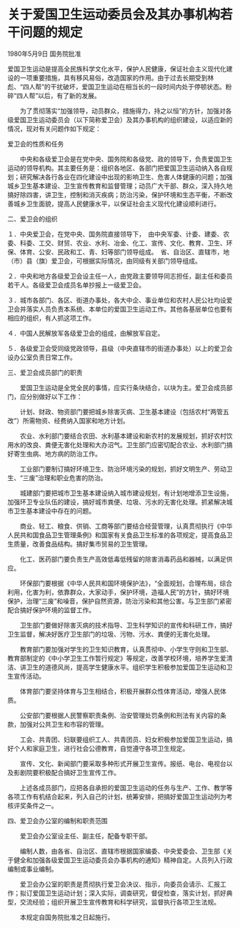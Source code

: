 # 关于爱国卫生运动委员会及其办事机构若干问题的规定

1980年5月9日 国务院批准

<!-- INFO END -->

爱国卫生运动是提高全民族科学文化水平，保护人民健康，保证社会主义现代化建设的一项重要措施，具有移风易俗，改造国家的作用。由于过去长期受到林彪、“四人帮”的干扰破坏，爱国卫生运动在相当长的一段时间内处于停顿状态。粉碎“四人帮”以后，有了新的发展。

　　为了贯彻落实“加强领导，动员群众，措施得力，持之以恒”的方针，加强对各级爱国卫生运动委员会（以下简称爱卫会）及其办事机构的组织建设，以适应新的情况，现对有关问题作如下规定：

爱卫会的性质和任务

　　中央和各级爱卫会是在党中央、国务院和各级党、政的领导下，负责爱国卫生运动的领导机构。其主要任务是：组织各地区、各部门把爱国卫生运动纳入各自规划；研究解决各行各业在四化建设中出现的影响卫生、危害人体健康的问题；加强城乡卫生基本建设、卫生宣传教育和监督管理；动员广大干部、群众，深入持久地搞好除四害，讲卫生，控制和消灭疾病；防治污染，保护环境和生态平衡，不断改善城乡卫生面貌，提高人民健康水平，以保证社会主义现代化建设顺利进行。

二、爱卫会的组织

１．中央爱卫会，在党中央、国务院直接领导下，　由中央军委、计委、建委、农委、科委、工交、财贸、农业、水利、冶金、化工、宣传、文化、教育、卫生、环保、体育、公安、民政和工、青、妇等部门领导组成。　省、自治区、直辖市，地（市）县（旗）爱卫会，可根据实际情况，由同级有关部门领导组成。

２．中央和地方各级爱卫会设主任一人，由党政主要领导同志担任，副主任和委员若干人。各级爱卫会成员名单抄报上一级爱卫会。

３．城市各部门、各区、街道办事处，各大中企、事业单位和农村人民公社均设爱卫会并落实人员负责本系统、本单位的爱国卫生运动工作。其他各基层单位也要有相应的组织，有人抓这项工作。

４．中国人民解放军各级爱卫会的组成，由解放军自定。

５．各级爱卫会受同级党政领导，县级（中央直辖市的街道办事处）以上的爱卫会设办公室负责日常工作。

三、爱卫会成员部门的职责

　　爱国卫生运动是全党全民的事情，应实行条块结合，以块为主。爱卫会成员部门，应分别做好以下工作：

　　计划、财政、物资部门要把城乡除害灭病、卫生基本建设（包括农村“两管五改”）所需物资、经费纳入国家和地方计划。

　　农业、水利部门要结合农田、水利基本建设和新农村的发展规划，抓好农村饮用水的改良、粪便无害化处理和大办沼气。卫生部门应密切配合农业、水利部门搞好寄生虫病、地方病的防治工作。

　　工业部门要制订搞好环境卫生、防治环境污染的规划，抓好文明生产、劳动卫生、“三废”治理和职业危害的防治。

　　城建部门要把城市卫生基本建设纳入城市建设规划，有计划地增添卫生设施，加强环卫专业队伍的建设，搞好城市粪便、垃圾、污水的无害化处理。抓紧解决城市卫生基本建设中存在的问题。

　　商业、轻工、粮食、供销、工商等部门要结合经营管理，认真贯彻执行《中华人民共和国食品卫生管理条例》和国家有关食品卫生标准的各项规定，提高食品卫生质量，改善食品结构。搞好集市贸易的卫生管理。

　　化工、医药部门要负责生产高效低毒低残留的除害消毒药品和器械，以满足供应。

　　环保部门要根据《中华人民共和国环境保护法》，“全面规划，合理布局，综合利用，化害为利，依靠群众，大家动手，保护环境，造福人民”的方针，搞好环境保护，治理“三废”和噪音，保护自然资源，防治污染和其他公害。与卫生部门紧密配合搞好保护环境的监督工作。

　　卫生部门要做好除害灭病的技术指导、卫生科学知识的宣传和科研工作，搞好卫生监督，解决好医疗卫生部门的垃圾、污物、污水、粪便的无害化处理。

　　教育部门要加强对学生的卫生知识教育，认真贯彻中、小学生守则和卫生部、教育部制定的《中小学卫生工作暂行规定》等规定，改善学校环境，培养学生爱清洁、讲卫生的道德风尚，提高学生健康水平。组织学生积极参加爱国卫生运动和卫生宣传活动。

　　体育部门要坚持体育与卫生相结合，积极开展群众性体育活动，增强人民体质。

　　公安部门要根据人民警察职责条例、治安管理处罚条例和刑法有关内容的条款，加强对公共卫生和市容的管理。

　　工会、共青团、妇联要组织工人、共青团员、妇女积极参加爱国卫生运动，搞好个人和家庭卫生，进行社会公德教育，自觉遵守各项卫生规定。

　　宣传、文化、新闻部门要采取多种形式开展卫生宣传。报纸、电台、电视台以及影剧院要积极配合搞好卫生宣传工作。

　　上述各成员部门，应把各自承担的爱国卫生运动的任务与生产、工作、教学等各项工作有机结合起来，列入自己的计划，统筹安排，把搞好爱国卫生运动列为考核评奖条件之一。

四、爱卫会办公室的编制和职责范围

　　爱卫会办公室设主任、副主任，配备专职干部。

　　编制人数，由各省、自治区、直辖市根据国家编委、中央爱委会、卫生部《关于健全和加强各级爱国卫生运动委员会办事机构的通知》精神自定。人员列入行政编制或事业编制。

　　爱卫会办公室的职责是贯彻执行爱卫会决议、指示，向委员会请示、汇报工作；拟订爱国卫生运动计划；深入实际，调查研究，督促检查，落实计划，抓好典型，交流经验；组织开展卫生宣传教育和科学研究，监督执行各项卫生法规。

　　本规定自国务院批准之日起施行。
